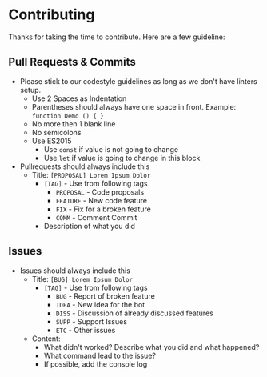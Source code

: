 # Contributing

Thanks for taking the time to contribute.  Here are a few guideline:

## Pull Requests & Commits
* Please stick to our codestyle guidelines as long as we don't have linters setup.
  * Use 2 Spaces as Indentation 
  * Parentheses should always have one space in front. Example: `function Demo () { }`
  * No more then 1 blank line
  * No semicolons
  * Use ES2015
    * Use `const` if value is not going to change
    * Use `let` if value is going to change in this block
* Pullrequests should always include this
  * Title: `[PROPOSAL] Lorem Ipsum Dolor`
    * `[TAG]` - Use from following tags
      * `PROPOSAL` - Code proposals
      * `FEATURE` - New code feature
      * `FIX` - Fix for a broken feature
      * `COMM` - Comment Commit
    * Description of what you did

## Issues
* Issues should always include this
  * Title: `[BUG] Lorem Ipsum Dolor`
    * `[TAG]` - Use from following tags
      * `BUG` - Report of broken feature
      * `IDEA` - New idea for the bot
      * `DISS` - Discussion of already discussed features
      * `SUPP` - Support Issues
      * `ETC` - Other issues
  * Content:
    * What didn't worked? Describe what you did and what happened?
    * What command lead to the issue?
    * If possible, add the console log
